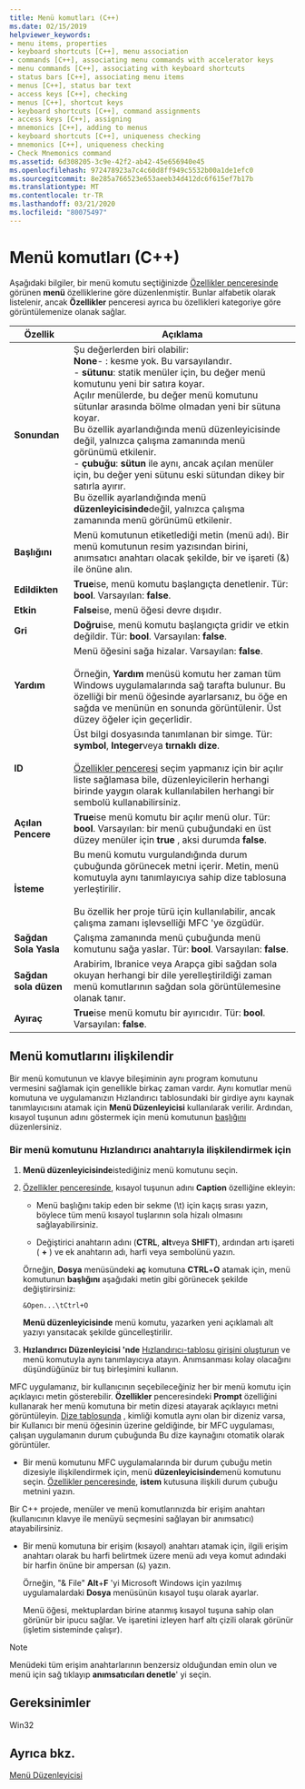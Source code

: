 ```yaml
---
title: Menü komutları (C++)
ms.date: 02/15/2019
helpviewer_keywords:
- menu items, properties
- keyboard shortcuts [C++], menu association
- commands [C++], associating menu commands with accelerator keys
- menu commands [C++], associating with keyboard shortcuts
- status bars [C++], associating menu items
- menus [C++], status bar text
- access keys [C++], checking
- menus [C++], shortcut keys
- keyboard shortcuts [C++], command assignments
- access keys [C++], assigning
- mnemonics [C++], adding to menus
- keyboard shortcuts [C++], uniqueness checking
- mnemonics [C++], uniqueness checking
- Check Mnemonics command
ms.assetid: 6d308205-3c9e-42f2-ab42-45e656940e45
ms.openlocfilehash: 972478923a7c4c60d8ff949c5532b00a1de1efc0
ms.sourcegitcommit: 8e285a766523e653aeeb34d412dc6f615ef7b17b
ms.translationtype: MT
ms.contentlocale: tr-TR
ms.lasthandoff: 03/21/2020
ms.locfileid: "80075497"
---
```

# <a name="menu-commands-c"></a>Menü komutları (C++)

Aşağıdaki bilgiler, bir menü komutu seçtiğinizde [Özellikler penceresinde](/visualstudio/ide/reference/properties-window) görünen **menü** özelliklerine göre düzenlenmiştir. Bunlar alfabetik olarak listelenir, ancak **Özellikler** penceresi ayrıca bu özellikleri kategoriye göre görüntülemenize olanak sağlar.

|Özellik|Açıklama|
|--------------|-----------------|
|**Sonundan**|Şu değerlerden biri olabilir:<br/>  **None**- : kesme yok. Bu varsayılandır.<br/>  - **sütunu**: statik menüler için, bu değer menü komutunu yeni bir satıra koyar.<br/>      Açılır menülerde, bu değer menü komutunu sütunlar arasında bölme olmadan yeni bir sütuna koyar.<br/>      Bu özellik ayarlandığında menü düzenleyicisinde değil, yalnızca çalışma zamanında menü görünümü etkilenir.<br />   - **çubuğu**: **sütun** ile aynı, ancak açılan menüler için, bu değer yeni sütunu eski sütundan dikey bir satırla ayırır.<br/>      Bu özellik ayarlandığında menü **düzenleyicisinde**değil, yalnızca çalışma zamanında menü görünümü etkilenir.|
|**Başlığını**|Menü komutunun etiketlediği metin (menü adı). Bir menü komutunun resim yazısından birini, anımsatıcı anahtarı olacak şekilde, bir ve işareti (&) ile önüne alın.|
|**Edildikten**|**True**ise, menü komutu başlangıçta denetlenir. Tür: **bool**. Varsayılan: **false**.|
|**Etkin**|**False**ise, menü öğesi devre dışıdır.|
|**Gri**|**Doğru**ise, menü komutu başlangıçta gridir ve etkin değildir. Tür: **bool**. Varsayılan: **false**.|
|**Yardım**|Menü öğesini sağa hizalar. Varsayılan: **false**.<br/><br/>Örneğin, **Yardım** menüsü komutu her zaman tüm Windows uygulamalarında sağ tarafta bulunur. Bu özelliği bir menü öğesinde ayarlarsanız, bu öğe en sağda ve menünün en sonunda görüntülenir. Üst düzey öğeler için geçerlidir.|
|**ID**|Üst bilgi dosyasında tanımlanan bir simge. Tür: **symbol**, **Integer**veya **tırnaklı dize**.<br/><br/>[Özellikler penceresi](/visualstudio/ide/reference/properties-window) seçim yapmanız için bir açılır liste sağlamasa bile, düzenleyicilerin herhangi birinde yaygın olarak kullanılabilen herhangi bir sembolü kullanabilirsiniz.|
|**Açılan Pencere**|**True**ise menü komutu bir açılır menü olur. Tür: **bool**. Varsayılan: bir menü çubuğundaki en üst düzey menüler için **true** , aksi durumda **false**.|
|**İsteme**|Bu menü komutu vurgulandığında durum çubuğunda görünecek metni içerir. Metin, menü komutuyla aynı tanımlayıcıya sahip dize tablosuna yerleştirilir.<br/><br/>Bu özellik her proje türü için kullanılabilir, ancak çalışma zamanı işlevselliği MFC 'ye özgüdür.|
|**Sağdan Sola Yasla**|Çalışma zamanında menü çubuğunda menü komutunu sağa yaslar. Tür: **bool**. Varsayılan: **false**.|
|**Sağdan sola düzen**|Arabirim, Ibranice veya Arapça gibi sağdan sola okuyan herhangi bir dile yerelleştirildiği zaman menü komutlarının sağdan sola görüntülemesine olanak tanır.|
|**Ayıraç**|**True**ise menü komutu bir ayırıcıdır. Tür: **bool**. Varsayılan: **false**.|

## <a name="associate-menu-commands"></a>Menü komutlarını ilişkilendir

Bir menü komutunun ve klavye bileşiminin aynı program komutunu vermesini sağlamak için genellikle birkaç zaman vardır. Aynı komutlar menü komutuna ve uygulamanızın Hızlandırıcı tablosundaki bir girdiye aynı kaynak tanımlayıcısını atamak için **Menü Düzenleyicisi** kullanılarak verilir. Ardından, kısayol tuşunun adını göstermek için menü komutunun [başlığını](../windows/menu-command-properties.md) düzenlersiniz.

### <a name="to-associate-a-menu-command-with-an-accelerator-key"></a>Bir menü komutunu Hızlandırıcı anahtarıyla ilişkilendirmek için

1. **Menü düzenleyicisinde**istediğiniz menü komutunu seçin.

1. [Özellikler penceresinde](/visualstudio/ide/reference/properties-window), kısayol tuşunun adını **Caption** özelliğine ekleyin:

   - Menü başlığını takip eden bir sekme (\t) için kaçış sırası yazın, böylece tüm menü kısayol tuşlarının sola hizalı olmasını sağlayabilirsiniz.

   - Değiştirici anahtarın adını (**CTRL**, **alt**veya **SHIFT**), ardından artı işareti ( **+** ) ve ek anahtarın adı, harfi veya sembolünü yazın.

   Örneğin, **Dosya** menüsündeki **aç** komutuna **CTRL**+**O** atamak için, menü komutunun **başlığını** aşağıdaki metin gibi görünecek şekilde değiştirirsiniz:

   ```
   &Open...\tCtrl+O
   ```

   **Menü düzenleyicisinde** menü komutu, yazarken yeni açıklamalı alt yazıyı yansıtacak şekilde güncelleştirilir.

1. **Hızlandırıcı Düzenleyicisi 'nde** [Hızlandırıcı-tablosu girişini oluşturun](../windows/adding-an-entry-to-an-accelerator-table.md) ve menü komutuyla aynı tanımlayıcıya atayın. Anımsanması kolay olacağını düşündüğünüz bir tuş birleşimini kullanın.

MFC uygulamanız, bir kullanıcının seçebileceğiniz her bir menü komutu için açıklayıcı metin gösterebilir. **Özellikler** penceresindeki **Prompt** özelliğini kullanarak her menü komutuna bir metin dizesi atayarak açıklayıcı metni görüntüleyin. [Dize tablosunda](../windows/string-editor.md) , kimliği komutla aynı olan bir dizeniz varsa, bir Kullanıcı bir menü öğesinin üzerine geldiğinde, bir MFC uygulaması, çalışan uygulamanın durum çubuğunda Bu dize kaynağını otomatik olarak görüntüler.

- Bir menü komutunu MFC uygulamalarında bir durum çubuğu metin dizesiyle ilişkilendirmek için, menü **düzenleyicisinde**menü komutunu seçin. [Özellikler penceresinde](/visualstudio/ide/reference/properties-window), **istem** kutusuna ilişkili durum çubuğu metnini yazın.

Bir C++ projede, menüler ve menü komutlarınızda bir erişim anahtarı (kullanıcının klavye ile menüyü seçmesini sağlayan bir anımsatıcı) atayabilirsiniz.

- Bir menü komutuna bir erişim (kısayol) anahtarı atamak için, ilgili erişim anahtarı olarak bu harfi belirtmek üzere menü adı veya komut adındaki bir harfin önüne bir ampersan (`&`) yazın.

   Örneğin, "& File" **Alt**+**F** 'yi Microsoft Windows için yazılmış uygulamalardaki **Dosya** menüsünün kısayol tuşu olarak ayarlar.

   Menü öğesi, mektuplardan birine atanmış kısayol tuşuna sahip olan görünür bir ipucu sağlar. Ve işaretini izleyen harf altı çizili olarak görünür (işletim sisteminde çalışır).

> [!NOTE]
> Menüdeki tüm erişim anahtarlarının benzersiz olduğundan emin olun ve menü için sağ tıklayıp **anımsatıcıları denetle**' yi seçin.

## <a name="requirements"></a>Gereksinimler

Win32

## <a name="see-also"></a>Ayrıca bkz.

[Menü Düzenleyicisi](../windows/menu-editor.md)

<!--
[Strings (ATL/MFC)](../atl-mfc-shared/strings-atl-mfc.md)<br/>-->